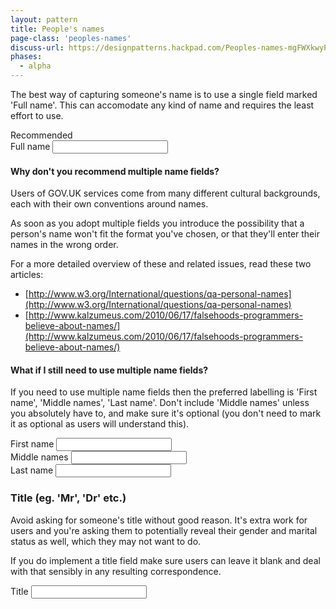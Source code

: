 ```yaml
---
layout: pattern
title: People's names
page-class: 'peoples-names'
discuss-url: https://designpatterns.hackpad.com/Peoples-names-mgFWXkwyPEt
phases:
  - alpha
---
```



The best way of capturing someone's name is to use a single field marked 'Full name'. This can accomodate any kind of name and requires the least effort to use.

<div class="pattern-example">
	<div class="ribbon">Recommended</div>
	<form class="form">
		<div class="control">
	  		<label for="fullName">Full name</label>
	  		<input type="text" id="fullName">
		</div>
	</form>
</div>


#### Why don't you recommend multiple name fields?


Users of GOV.UK services come from many different cultural backgrounds, each with their own conventions around names.

As soon as you adopt multiple fields you introduce the possibility that a person's name won't fit the format you've chosen, or that they'll enter their names in the wrong order.

For a more detailed overview of these and related issues, read these two articles:

* [http://www.w3.org/International/questions/qa-personal-names](http://www.w3.org/International/questions/qa-personal-names)
* [http://www.kalzumeus.com/2010/06/17/falsehoods-programmers-believe-about-names/](http://www.kalzumeus.com/2010/06/17/falsehoods-programmers-believe-about-names/)

#### What if I still need to use multiple name fields?

If you need to use multiple name fields then the preferred labelling is 'First name', 'Middle names', 'Last name'. Don't include 'Middle names' unless you absolutely have to, and make sure it's optional (you don't need to mark it as optional as users will understand this).

<div class="pattern-example">
	<form class="form">
		<div class="control">
	  		<label for="firstName">First name</label>
	  		<input type="text" id="firstName">
		</div>
		<div class="control">
	  		<label for="middleNames">Middle names</label>
	  		<input type="text" id="middleNames">
		</div>
		<div class="control">
	  		<label for="lastName">Last name</label>
	  		<input type="text" id="lastName">
		</div>
	</form>
</div>

### Title (eg. 'Mr', 'Dr' etc.)

Avoid asking for someone's title without good reason. It's extra work for users and you're asking them to potentially reveal their gender and marital status as well, which they may not want to do.

If you do implement a title field make sure users can leave it blank and deal with that sensibly in any resulting correspondence.

<div class="pattern-example">
	<form class="form">
		<div class="control">
	  		<label for="title">Title</label>
	  		<input type="text" id="name-title">
		</div>
	</form>
</div>


